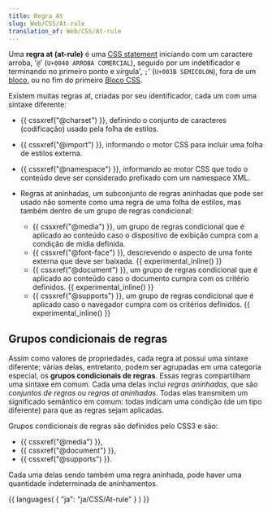 ```yaml
---
title: Regra At
slug: Web/CSS/At-rule
translation_of: Web/CSS/At-rule
---
```

Uma **regra at (at-rule)** é uma [CSS statement](/en/CSS/Syntax#CSS_statements "en/CSS/Syntax#CSS_statements") iniciando com um caractere arroba, '`@`' (`U+0040 ARROBA COMERCIAL`), seguido por um indetificador e terminando no primeiro ponto e vírgula', `;`' (`U+003B SEMICOLON`), fora de um [bloco](/en/CSS/Syntax#CSS_declarations "en/CSS/Syntax#CSS_declarations"), ou no fim do primeiro [Bloco CSS](/en/CSS/Syntax#CSS_declarations "en/CSS/Syntax#CSS_declarations").

Existem muitas regras at, criadas por seu identificador, cada um com uma sintaxe diferente:

- {{ cssxref("@charset") }}, definindo o conjunto de caracteres (codificação) usado pela folha de estilos.
- {{ cssxref("@import") }}, informando o motor CSS para incluir uma folha de estilos externa.
- {{ cssxref("@namespace") }}, informando ao motor CSS que todo o conteúdo deve ser considerado prefixado com um namespace XML.
- Regras at aninhadas, um subconjunto de regras aninhadas que pode ser usado não somente como uma regra de uma folha de estilos, mas também dentro de um grupo de regras condicional:

  - {{ cssxref("@media") }}, um grupo de regras condicional que é aplicado ao conteúdo caso o dispositivo de exibição cumpra com a condição de mídia definida.
  - {{ cssxref("@font-face") }}, descrevendo o aspecto de uma fonte externa que deve ser baixada. {{ experimental_inline() }}
  - {{ cssxref("@document") }}, um grupo de regras condicional que é aplicado ao conteúdo caso o documento cumpra com os critério definidos. {{ experimental_inline() }}
  - {{ cssxref("@supports") }}, um grupo de regras condicional que é aplicado caso o navegador cumpra com os critérios definidos. {{ experimental_inline() }}

## Grupos condicionais de regras

Assim como valores de propriedades, cada regra at possui uma sintaxe diferente; várias delas, entretanto, podem ser agrupadas em uma categoria especial, os **grupos condicionais de regras**. Essas regras compartilham uma sintaxe em comum. Cada uma delas inclui _regras aninhadas_, que são _conjuntos de regras_ ou _regras at aninhadas_. Todas elas transmitem um significado semântico em comum: todas indicam uma condição (de um tipo diferente) para que as regras sejam aplicadas.

Grupos condicionais de regras são definidos pelo CSS3 e são:

- {{ cssxref("@media") }},
- {{ cssxref("@document") }},
- {{ cssxref("@supports") }}.

Cada uma delas sendo também uma regra aninhada, pode haver uma quantidade indeterminada de aninhamentos.

{{ languages( { "ja": "ja/CSS/At-rule" } ) }}
